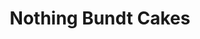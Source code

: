 ---
title: "Nothing Bundt Cakes"
url: /san-diego/nothing-bundt-cakes-sports-arena-boulevard/
shop: pastry
---
